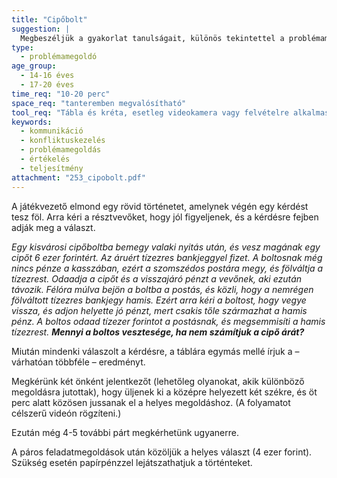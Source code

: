 ```yaml
---
title: "Cipőbolt"
suggestion: | 
  Megbeszéljük a gyakorlat tanulságait, különös tekintettel a problémamegoldás személyi és csoportos gátjaira. A páros munkák megbeszélésénél a személyközi kommunikáció sajátosságaira és akadályaira is kitérhetünk fölhasználva a videofelvételeket
type:
  - problémamegoldó
age_group:
  - 14-16 éves
  - 17-20 éves
time_req: "10-20 perc"
space_req: "tanteremben megvalósítható"
tool_req: "Tábla és kréta, esetleg videokamera vagy felvételre alkalmas mobiltelefon, számítógép, laptop és projektor"
keywords: 
  - kommunikáció
  - konfliktuskezelés
  - problémamegoldás
  - értékelés
  - teljesítmény
attachment: "253_cipobolt.pdf"
---
```


A játékvezető elmond egy rövid történetet, amelynek végén egy kérdést tesz föl. Arra kéri a résztvevőket, hogy jól figyeljenek, és a kérdésre fejben adják meg a választ.

_Egy kisvárosi cipőboltba bemegy valaki nyitás után, és vesz magának egy cipőt 6 ezer forintért. Az áruért tízezres bankjeggyel fizet. A boltosnak még nincs pénze a kasszában, ezért a szomszédos postára megy, és fölváltja a tízezrest. Odaadja a cipőt és a visszajáró pénzt a vevőnek, aki ezután távozik. Félóra múlva bejön a boltba a postás, és közli, hogy a nemrégen fölváltott tízezres bankjegy hamis. Ezért arra kéri a boltost, hogy vegye vissza, és adjon helyette jó pénzt, mert csakis tőle származhat a hamis pénz. A boltos odaad tízezer forintot a postásnak, és megsemmisíti a hamis tízezrest._ _**Mennyi a boltos vesztesége, ha nem számítjuk a cipő árát?**_

Miután mindenki válaszolt a kérdésre, a táblára egymás mellé írjuk a – várhatóan többféle – eredményt.

Megkérünk két önként jelentkezőt (lehetőleg olyanokat, akik különböző megoldásra jutottak), hogy üljenek ki a középre helyezett két székre, és öt perc alatt közösen jussanak el a helyes megoldáshoz. (A folyamatot célszerű videón rögzíteni.)

Ezután még 4-5 további párt megkérhetünk ugyanerre.

A páros feladatmegoldások után közöljük a helyes választ (4 ezer forint). Szükség esetén papírpénzzel lejátszathatjuk a történteket.
  
  
